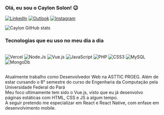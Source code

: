 ### Olá, eu sou o Caylon Solon! 😉
[![LinkedIn](https://img.shields.io/badge/LinkedIn-0077B5?style=for-the-badge&logo=linkedin&logoColor=white)](https://www.linkedin.com/in/caylon-solon-monte-costa-10624823b/)
[![Outlook](	https://img.shields.io/badge/Microsoft_Outlook-0078D4?style=for-the-badge&logo=microsoft-outlook&logoColor=white)](mailto:caylonsolon@hotmail.com)
[![Instagram](https://img.shields.io/badge/Instagram-E4405F?style=for-the-badge&logo=instagram&logoColor=white)](https://www.instagram.com/ca_ylon/)

![Caylon GitHub stats](https://github-readme-stats.vercel.app/api?username=7Caylon7&show_icons=true&theme=gruvbox)

### Tecnologias que eu uso no meu dia a dia
<div style = "display: inline_block"></br>
  <img align="center" alt = "Vercel" src = "https://img.shields.io/badge/Vercel-000000?style=for-the-badge&logo=vercel&logoColor=white"/>
  <img align="center" alt = "Node.Js" src = "https://img.shields.io/badge/Node.js-43853D?style=for-the-badge&logo=node.js&logoColor=white"/>
  <img align="center" alt = "Vue.js" src = "https://img.shields.io/badge/Vue.js-35495E?style=for-the-badge&logo=vue.js&logoColor=4FC08D"/>
  <img align="center" alt = "JavaScript" src = "https://img.shields.io/badge/JavaScript-323330?style=for-the-badge&logo=javascript&logoColor=F7DF1E"/>
  <img align="center" alt = "PHP" src = "https://img.shields.io/badge/PHP-777BB4?style=for-the-badge&logo=php&logoColor=white"/>
  <img align="center" alt = "CSS3" src = "https://img.shields.io/badge/CSS3-1572B6?style=for-the-badge&logo=css3&logoColor=white"/>
  <img align="center" alt = "MySQL" src = "https://img.shields.io/badge/MySQL-00000F?style=for-the-badge&logo=mysql&logoColor=white"/>
  <img align="center" alt = "MongoDb" src = "https://img.shields.io/badge/MongoDB-4EA94B?style=for-the-badge&logo=mongodb&logoColor=white"/>
  
</div> </br>

Atualmente trabalho como Desenvolvedor Web na ASTTIC PROEG. Além de estar 
cursando o 8° semestre do curso de Engenharia da Computação pela Universidade Federal do Pará</br>
Meu foco ultimamente tem sido o Vue.js, visto que eu já desenvolvo páginas estáticas com HTML, CSS e JS a algum tempo.</br>
A seguir pretendo me especializar em React e React Native, com enfase em desenvolvimento mobile.</br>
